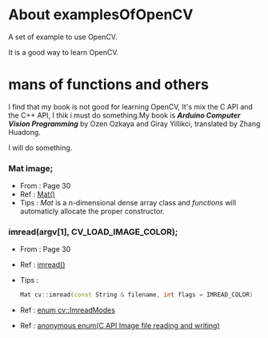 # About examplesOfOpenCV

A set of example to use OpenCV.

It is a good way to learn OpenCV.

# mans of functions and others

I find that my book is not good for learning OpenCV, It's mix the C API and the C++ API, I thik i must do something.My book is ***Arduino Computer Vision Programming*** by Ozen Ozkaya and Giray Yillikci, translated by Zhang Huadong.

I will do something.

### Mat image;
* From	:	Page 30
* Ref	:	[Mat()](http://docs.opencv.org/master/d3/d63/classcv_1_1Mat.html#af1d014cecd1510cdf580bf2ed7e5aafc)
* Tips	:	*Mat* is a n-dimensional dense array class and *functions* will automaticly allocate the proper constructor.

### imread(argv[1], CV_LOAD_IMAGE_COLOR);
* From	:	Page 30
* Ref	:	[imread()](http://docs.opencv.org/master/d4/da8/group__imgcodecs.html#ga288b8b3da0892bd651fce07b3bbd3a56)
* Tips	:	

    ```c++
    Mat cv::imread(const String & filename, int flags = IMREAD_COLOR)
    ```
* Ref	:	[enum cv::ImreadModes](http://docs.opencv.org/master/d4/da8/group__imgcodecs.html#ga61d9b0126a3e57d9277ac48327799c80)
* Ref	:	[anonymous enum(C API Image file reading and writing)](http://docs.opencv.org/master/da/d0a/group__imgcodecs__c.html#ga7ee8d0f117a79ca7eb1e0076a9182bcb)
